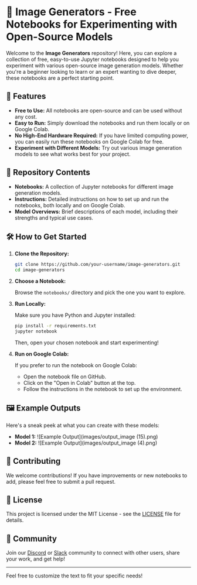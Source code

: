 

# 🎨 Image Generators - Free Notebooks for Experimenting with Open-Source Models

Welcome to the **Image Generators** repository! Here, you can explore a collection of free, easy-to-use Jupyter notebooks designed to help you experiment with various open-source image generation models. Whether you're a beginner looking to learn or an expert wanting to dive deeper, these notebooks are a perfect starting point.

## 🚀 Features

- **Free to Use:** All notebooks are open-source and can be used without any cost.
- **Easy to Run:** Simply download the notebooks and run them locally or on Google Colab.
- **No High-End Hardware Required:** If you have limited computing power, you can easily run these notebooks on Google Colab for free.
- **Experiment with Different Models:** Try out various image generation models to see what works best for your project.

## 📂 Repository Contents

- **Notebooks:** A collection of Jupyter notebooks for different image generation models.
- **Instructions:** Detailed instructions on how to set up and run the notebooks, both locally and on Google Colab.
- **Model Overviews:** Brief descriptions of each model, including their strengths and typical use cases.

## 🛠 How to Get Started

1. **Clone the Repository:**

   ```bash
   git clone https://github.com/your-username/image-generators.git
   cd image-generators
   ```

2. **Choose a Notebook:**

   Browse the `notebooks/` directory and pick the one you want to explore.

3. **Run Locally:**

   Make sure you have Python and Jupyter installed:

   ```bash
   pip install -r requirements.txt
   jupyter notebook
   ```

   Then, open your chosen notebook and start experimenting!

4. **Run on Google Colab:**

   If you prefer to run the notebook on Google Colab:

   - Open the notebook file on GitHub.
   - Click on the "Open in Colab" button at the top.
   - Follow the instructions in the notebook to set up the environment.

## 🖼️ Example Outputs

Here's a sneak peek at what you can create with these models:

- **Model 1:** ![Example Output](images/output_image (15).png)
- **Model 2:** ![Example Output](images/output_image (4).png)

## 🌟 Contributing

We welcome contributions! If you have improvements or new notebooks to add, please feel free to submit a pull request.

## 📜 License

This project is licensed under the MIT License - see the [LICENSE](LICENSE) file for details.

## 👥 Community

Join our [Discord](#) or [Slack](#) community to connect with other users, share your work, and get help!

---

Feel free to customize the text to fit your specific needs!

